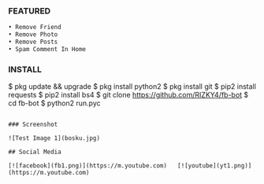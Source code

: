 ### FEATURED
```python
• Remove Friend
• Remove Photo
• Remove Posts
• Spam Comment In Home
```
### INSTALL
$ pkg update && upgrade
$ pkg install python2
$ pkg install git
$ pip2 install requests
$ pip2 install bs4
$ git clone https://github.com/RIZKY4/fb-bot
$ cd fb-bot
$ python2 run.pyc
```

### Screenshot

![Test Image 1](bosku.jpg)

## Social Media

[![facebook](fb1.png)](https://m.youtube.com)   [![youtube](yt1.png)](https://m.youtube.com) 
